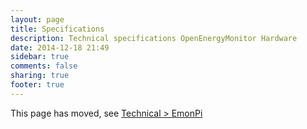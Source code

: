 ```yaml
---
layout: page
title: Specifications
description: Technical specifications OpenEnergyMonitor Hardware
date: 2014-12-18 21:49
sidebar: true
comments: false
sharing: true
footer: true
---
```


This page has moved, see [Technical > EmonPi](/technical/emonpi)

